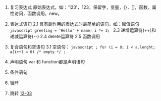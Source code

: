 1. 复习表达式
原始表达式，如：'123'，123，保留字，变量，{}，[]，函数，属性访问，函数调用，new。
   
2. 表达式语句
2.1 具有副作用的表达式时最简单的语句。如：赋值语句
``javascript
	greeting = 'Hello' + name;
	i *= 3;
``
2.3 递增运算符(++)和递减运算符(--)
2.4 delete运算符
2.5 函数调用

3. 复合语句和空语句
3.1 空语句：
``javascript
	;
	for (i = 0; i < a.lenght; a[i++] = 0) /* empty */ ;
``
4. 声明语句
var 和 function都是声明语句
5. 条件语句
6. 循环
7. 跳转
[12-03](../学习历程/12-03.html)

